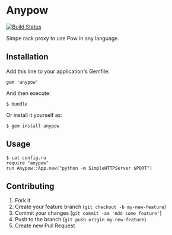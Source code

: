 # Anypow

[![Build Status](https://travis-ci.org/riywo/anypow.png?branch=master)](https://travis-ci.org/riywo/anypow)

Simpe rack proxy to use Pow in any language.

## Installation

Add this line to your application's Gemfile:

    gem 'anypow'

And then execute:

    $ bundle

Or install it yourself as:

    $ gem install anypow

## Usage

    $ cat config.ru
    require "anypow"
    run Anypow::App.new("python -m SimpleHTTPServer $PORT")

## Contributing

1. Fork it
2. Create your feature branch (`git checkout -b my-new-feature`)
3. Commit your changes (`git commit -am 'Add some feature'`)
4. Push to the branch (`git push origin my-new-feature`)
5. Create new Pull Request

